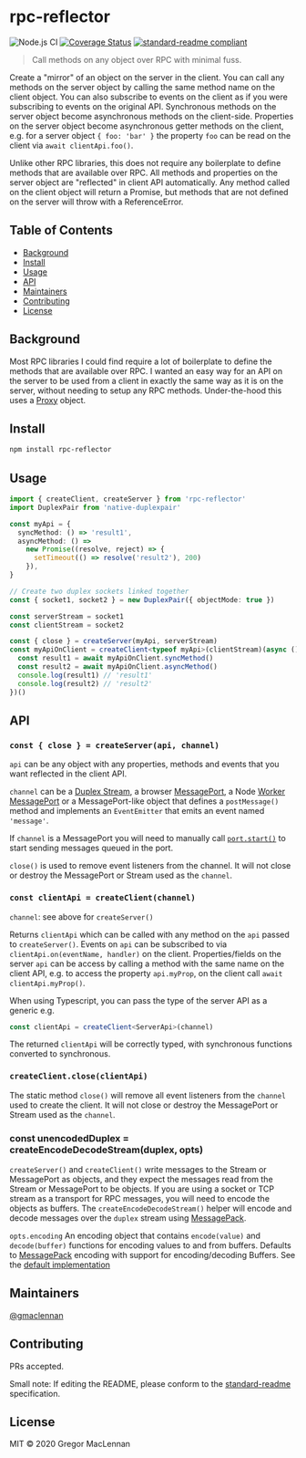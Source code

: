 # rpc-reflector

![Node.js CI](https://github.com/gmaclennan/rpc-reflector/workflows/Node.js%20CI/badge.svg)
[![Coverage Status](https://coveralls.io/repos/github/gmaclennan/rpc-reflector/badge.svg)](https://coveralls.io/github/gmaclennan/rpc-reflector)
[![standard-readme compliant](https://img.shields.io/badge/standard--readme-OK-green.svg?style=flat-square)](https://github.com/RichardLitt/standard-readme)

> Call methods on any object over RPC with minimal fuss.

Create a "mirror" of an object on the server in the client. You can call any methods on the server object by calling the same method name on the client object. You can also subscribe to events on the client as if you were subscribing to events on the original API. Synchronous methods on the server object become asynchronous methods on the client-side. Properties on the server object become asynchronous getter methods on the client, e.g. for a server object `{ foo: 'bar' }` the property `foo` can be read on the client via `await clientApi.foo()`.

Unlike other RPC libraries, this does not require any boilerplate to define methods that are available over RPC. All methods and properties on the server object are "reflected" in client API automatically. Any method called on the client object will return a Promise, but methods that are not defined on the server will throw with a ReferenceError.

## Table of Contents

- [Background](#background)
- [Install](#install)
- [Usage](#usage)
- [API](#api)
- [Maintainers](#maintainers)
- [Contributing](#contributing)
- [License](#license)

## Background

Most RPC libraries I could find require a lot of boilerplate to define the methods that are available over RPC. I wanted an easy way for an API on the server to be used from a client in exactly the same way as it is on the server, without needing to setup any RPC methods. Under-the-hood this uses a [Proxy](http://developer.mozilla.org/en-US/docs/Web/JavaScript/Reference/Global_Objects/Proxy) object.

## Install

```sh
npm install rpc-reflector
```

## Usage

```ts
import { createClient, createServer } from 'rpc-reflector'
import DuplexPair from 'native-duplexpair'

const myApi = {
  syncMethod: () => 'result1',
  asyncMethod: () =>
    new Promise((resolve, reject) => {
      setTimeout(() => resolve('result2'), 200)
    }),
}

// Create two duplex sockets linked together
const { socket1, socket2 } = new DuplexPair({ objectMode: true })

const serverStream = socket1
const clientStream = socket2

const { close } = createServer(myApi, serverStream)
const myApiOnClient = createClient<typeof myApi>(clientStream)(async () => {
  const result1 = await myApiOnClient.syncMethod()
  const result2 = await myApiOnClient.asyncMethod()
  console.log(result1) // 'result1'
  console.log(result2) // 'result2'
})()
```

## API

### `const { close } = createServer(api, channel)`

`api` can be any object with any properties, methods and events that you want reflected in the client API.

`channel` can be a [Duplex Stream](https://nodejs.org/api/stream.html#stream_class_stream_duplex), a browser [MessagePort](http://developer.mozilla.org/en-US/docs/Web/API/MessagePort), a Node [Worker MessagePort](https://nodejs.org/api/worker_threads.html#worker_threads_class_messageport) or a MessagePort-like object that defines a `postMessage()` method and implements an `EventEmitter` that emits an event named `'message'`.

If `channel` is a MessagePort you will need to manually call [`port.start()`](http://developer.mozilla.org/en-US/docs/Web/API/MessagePort/start) to start sending messages queued in the port.

`close()` is used to remove event listeners from the channel. It will not close or destroy the MessagePort or Stream used as the `channel`.

### `const clientApi = createClient(channel)`

`channel`: see above for `createServer()`

Returns `clientApi` which can be called with any method on the `api` passed to `createServer()`. Events on `api` can be subscribed to via `clientApi.on(eventName, handler)` on the client. Properties/fields on the server `api` can be access by calling a method with the same name on the client API, e.g. to access the property `api.myProp`, on the client call `await clientApi.myProp()`.

When using Typescript, you can pass the type of the server API as a generic e.g.

```ts
const clientApi = createClient<ServerApi>(channel)
```

The returned `clientApi` will be correctly typed, with synchronous functions converted to synchronous.

### `createClient.close(clientApi)`

The static method `close()` will remove all event listeners from the `channel` used to create the client. It will not close or destroy the MessagePort or Stream used as the `channel`.

### const unencodedDuplex = createEncodeDecodeStream(duplex, opts)

`createServer()` and `createClient()` write messages to the Stream or MessagePort as objects, and they expect the messages read from the Stream or MessagePort to be objects. If you are using a socket or TCP stream as a transport for RPC messages, you will need to encode the objects as buffers. The `createEncodeDecodeStream()` helper will encode and decode messages over the `duplex` stream using [MessagePack](https://msgpack.org).

`opts.encoding` An encoding object that contains `encode(value)` and `decode(buffer)` functions for encoding values to and from buffers. Defaults to [MessagePack](https://msgpack.org) encoding with support for encoding/decoding Buffers. See the [default implementation](encode-decode.js)

## Maintainers

[@gmaclennan](https://github.com/gmaclennan)

## Contributing

PRs accepted.

Small note: If editing the README, please conform to the [standard-readme](https://github.com/RichardLitt/standard-readme) specification.

## License

MIT © 2020 Gregor MacLennan
